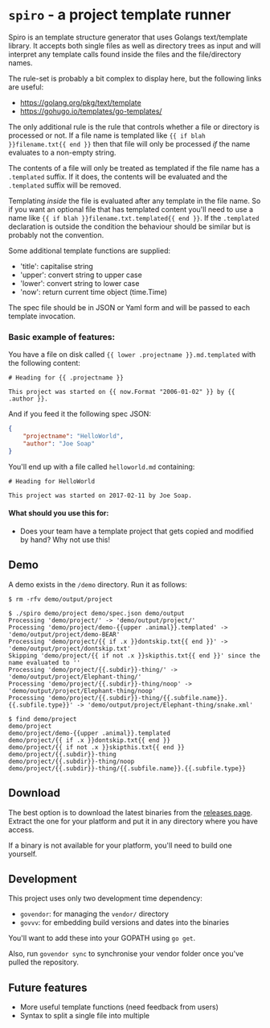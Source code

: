 # `spiro` - a project template runner

Spiro is an template structure generator that uses Golangs text/template library. It accepts both single files as well 
as directory trees as input and will interpret any template calls found inside the files and the file/directory names.

The rule-set is probably a bit complex to display here, but the following links are useful:

- https://golang.org/pkg/text/template
- https://gohugo.io/templates/go-templates/

The only additional rule is the rule that controls whether a file or directory is processed or not. If a file name is 
templated like `{{ if blah }}filename.txt{{ end }}` then that file will only be processed _if_ the name evaluates to a 
non-empty string.

The contents of a file will only be treated as templated if the file name has a `.templated` suffix. If 
it does, the contents will be evaluated and the `.templated` suffix will be removed.

Templating _inside_ the file is evaluated after any template in the file name. So if you want an optional file that has 
templated content you'll need to use a name like `{{ if blah }}filename.txt.templated{{ end }}`. If the `.templated`
declaration is outside the condition the behaviour should be similar but is probably not the convention.

Some additional template functions are supplied:

- 'title': capitalise string
- 'upper': convert string to upper case 
- 'lower': convert string to lower case
- 'now': return current time object (time.Time)

The spec file should be in JSON or Yaml form and will be passed to each template invocation.

### Basic example of features:

You have a file on disk called `{{ lower .projectname }}.md.templated` with the following content:

```
# Heading for {{ .projectname }}

This project was started on {{ now.Format "2006-01-02" }} by {{ .author }}. 
```

And if you feed it the following spec JSON:

```json
{
    "projectname": "HelloWorld",
    "author": "Joe Soap"
}
```

You'll end up with a file called `helloworld.md` containing: 

```
# Heading for HelloWorld

This project was started on 2017-02-11 by Joe Soap. 
```

#### What should you use this for:

- Does your team have a template project that gets copied and modified by hand? Why not use this!

## Demo

A demo exists in the `/demo` directory. Run it as follows:

```
$ rm -rfv demo/output/project 

$ ./spiro demo/project demo/spec.json demo/output
Processing 'demo/project/' -> 'demo/output/project/'
Processing 'demo/project/demo-{{upper .animal}}.templated' -> 'demo/output/project/demo-BEAR'
Processing 'demo/project/{{ if .x }}dontskip.txt{{ end }}' -> 'demo/output/project/dontskip.txt'
Skipping 'demo/project/{{ if not .x }}skipthis.txt{{ end }}' since the name evaluated to ''
Processing 'demo/project/{{.subdir}}-thing/' -> 'demo/output/project/Elephant-thing/'
Processing 'demo/project/{{.subdir}}-thing/noop' -> 'demo/output/project/Elephant-thing/noop'
Processing 'demo/project/{{.subdir}}-thing/{{.subfile.name}}.{{.subfile.type}}' -> 'demo/output/project/Elephant-thing/snake.xml'

$ find demo/project
demo/project
demo/project/demo-{{upper .animal}}.templated
demo/project/{{ if .x }}dontskip.txt{{ end }}
demo/project/{{ if not .x }}skipthis.txt{{ end }}
demo/project/{{.subdir}}-thing
demo/project/{{.subdir}}-thing/noop
demo/project/{{.subdir}}-thing/{{.subfile.name}}.{{.subfile.type}}
```

## Download

The best option is to download the latest binaries from the [releases page](https://github.com/AstromechZA/spiro/releases).
Extract the one for your platform and put it in any directory where you have access.

If a binary is not available for your platform, you'll need to build one yourself.

## Development

This project uses only two development time dependency:

- `govendor`: for managing the `vendor/` directory
- `govvv`: for embedding build versions and dates into the binaries

You'll want to add these into your GOPATH using `go get`.

Also, run `govendor sync` to synchronise your vendor folder once you've pulled the repository.

## Future features

- More useful template functions (need feedback from users)
- Syntax to split a single file into multiple

